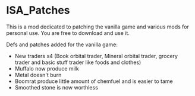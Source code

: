 # ISA_Patches

This is a mod dedicated to patching the vanilla game and various mods for personal use. You are free to download and use it.

Defs and patches added for the vanilla game:
- New traders x4 (Book orbital trader, Mineral orbital trader, grocery trader and basic stuff trader like foods and clothes)
- Muffalo now produce milk
- Metal doesn't burn
- Boomrat produce little amount of chemfuel and is easier to tame
- Smoothed stone is now worthless
